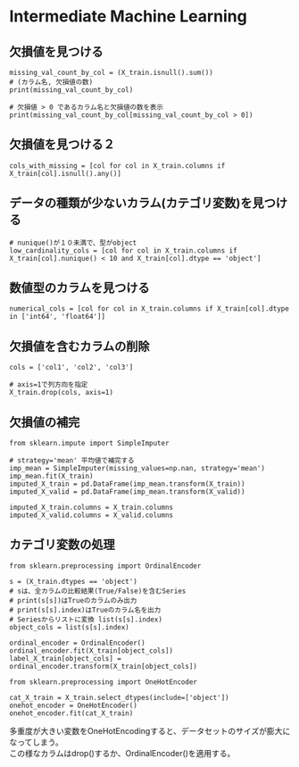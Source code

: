 # Intermediate Machine Learning

## 欠損値を見つける

```
missing_val_count_by_col = (X_train.isnull().sum())
# (カラム名, 欠損値の数)
print(missing_val_count_by_col)

# 欠損値 > 0 であるカラム名と欠損値の数を表示
print(missing_val_count_by_col[missing_val_count_by_col > 0])
```

## 欠損値を見つける２

```
cols_with_missing = [col for col in X_train.columns if X_train[col].isnull().any()]
```

## データの種類が少ないカラム(カテゴリ変数)を見つける

```
# nunique()が１０未満で、型がobject
low_cardinality_cols = [col for col in X_train.columns if X_train[col].nunique() < 10 and X_train[col].dtype == 'object']
```

## 数値型のカラムを見つける

```
numerical_cols = [col for col in X_train.columns if X_train[col].dtype in ['int64', 'float64']]
```

## 欠損値を含むカラムの削除

```
cols = ['col1', 'col2', 'col3']

# axis=1で列方向を指定
X_train.drop(cols, axis=1)
```

## 欠損値の補完

```
from sklearn.impute import SimpleImputer

# strategy='mean' 平均値で補完する
imp_mean = SimpleImputer(missing_values=np.nan, strategy='mean')
imp_mean.fit(X_train)
imputed_X_train = pd.DataFrame(imp_mean.transform(X_train))
imputed_X_valid = pd.DataFrame(imp_mean.transform(X_valid))

imputed_X_train.columns = X_train.columns
imputed_X_valid.columns = X_valid.columns
```

## カテゴリ変数の処理

```
from sklearn.preprocessing import OrdinalEncoder

s = (X_train.dtypes == 'object')
# sは、全カラムの比較結果(True/False)を含むSeries
# print(s[s])はTrueのカラムのみ出力
# print(s[s].index)はTrueのカラム名を出力
# Seriesからリストに変換 list(s[s].index)
object_cols = list(s[s].index)

ordinal_encoder = OrdinalEncoder()
ordinal_encoder.fit(X_train[object_cols])
label_X_train[object_cols] = ordinal_encoder.transform(X_train[object_cols])
```

```
from sklearn.preprocessing import OneHotEncoder

cat_X_train = X_train.select_dtypes(include=['object']) 
onehot_encoder = OneHotEncoder()
onehot_encoder.fit(cat_X_train)
```

多重度が大きい変数をOneHotEncodingすると、データセットのサイズが膨大になってしまう。<br>
この様なカラムはdrop()するか、OrdinalEncoder()を適用する。
